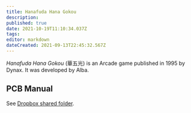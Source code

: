 ```yaml
---
title: Hanafuda Hana Gokou
description: 
published: true
date: 2021-10-19T11:10:34.037Z
tags: 
editor: markdown
dateCreated: 2021-09-13T22:45:32.567Z
---
```


_Hanafuda Hana Gokou_ (<span lang='ja'>華五光</span>) is an Arcade game published in 1995 by Dynax.
It was developed by Alba.

## PCB Manual

See [Dropbox shared folder](https://www.dropbox.com/sh/fm1k44pnnyj0dae/AABaCalwywcWK-aXTdST-2ZIa?dl=0).